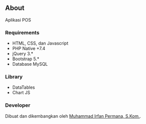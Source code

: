 ## About
Aplikasi POS 

### Requirements
- HTML, CSS, dan Javascript
- PHP Native +7.4
- jQuery 3.*
- Bootstrap 5.*
- Database MySQL

### Library
- DataTables
- Chart JS

### Developer
Dibuat dan dikembangkan oleh [Muhammad Irfan Permana, S.Kom.](https://wa.me/+6283140617623).
